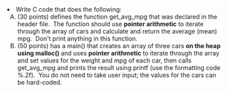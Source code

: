 <li><span> Write C code that does the following:&nbsp;</span>
<ol style="list-style-type: upper-alpha;">
<li><span> (30 points) defines the function get_avg_mpg that was declared in the header file.&nbsp; The function should use </span><strong>pointer arithmetic</strong><span> to iterate through the array of cars and calculate and return the average (mean) mpg.&nbsp; Don't print anything in this function.&nbsp;</span></li>
<li><span> (50 points) has a main() that creates an array of three cars </span><strong>on the heap using malloc() </strong><span>and uses </span><strong>pointer arithmetic</strong><span> to iterate through the array and set values for the weight and mpg of each car, then calls get_avg_mpg and prints the result using printf (use the formatting code %.2f).&nbsp; You do not need to take user input; the values for the cars can be hard-coded.</span></li>
</ol>
</li>
